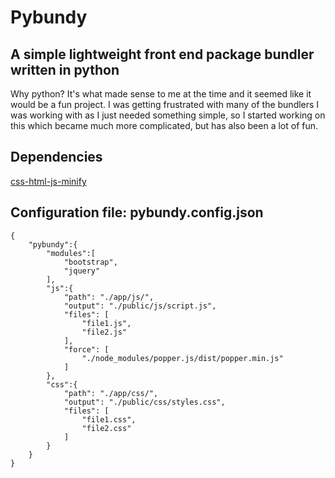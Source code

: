 # Pybundy

## A simple lightweight front end package bundler written in python


Why python? It's what made sense to me at the time and it seemed like it would be a fun project. I was getting frustrated with many of the bundlers I was working with as I just needed something simple, so I started working on this which became much more complicated, but has also been a lot of fun.

## Dependencies
[css-html-js-minify](https://pypi.org/project/css-html-js-minify/)


## Configuration file: pybundy.config.json

```
{
	"pybundy":{
		"modules":[
			"bootstrap",
			"jquery"
		],
		"js":{
			"path": "./app/js/",
			"output": "./public/js/script.js",
			"files": [
				"file1.js",
				"file2.js"
			],
			"force": [
				"./node_modules/popper.js/dist/popper.min.js"
			]
		},
		"css":{
			"path": "./app/css/",
			"output": "./public/css/styles.css",
			"files": [
				"file1.css",
				"file2.css"
			]
		}
	}
}
```

